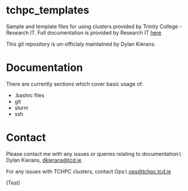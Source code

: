 # tchpc_templates
Sample and template files for using clusters provided by Trinity College - Research IT. 
Full documentation is provided by Research IT [here](https://www.tchpc.tcd.ie/docs/)


This git repository is un-officialy maintained by Dylan Kierans.

# Documentation
There are currently sections which cover basic usage of:
* .bashrc files
* git
* slurm
* ssh



# Contact
Please contact me with any issues or queries relating to documentation:\\
Dylan Kierans, dkierans@tcd.ie

For any issues with TCHPC clusters, contact Ops:\\
ops@tchpc.tcd.ie

(Test)
